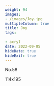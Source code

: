 ```yaml
---
weight: 94
images:
- /images/Joy.jpg
multipleColumn: true
title: Joy
tags:
 
- acryl
date: 2022-09-05
hideDate: true
hideExif: true
---
```

<p>
No.58
</p>
<p>
114x195
</p>